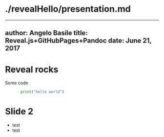 # ./revealHello/presentation.md
---
author: Angelo Basile
title: Reveal.js+GitHubPages+Pandoc
date: June 21, 2017
---
# Reveal rocks

Some code


```python
       print("hello world")
```

# Slide 2

* test
* test
